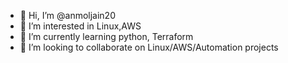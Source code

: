 - 👋 Hi, I’m @anmoljain20
- 👀 I’m interested in Linux,AWS
- 🌱 I’m currently learning python, Terraform
- 💞️ I’m looking to collaborate on Linux/AWS/Automation projects

<!---
anmoljain20/anmoljain20 is a ✨ special ✨ repository because its `README.md` (this file) appears on your GitHub profile.
You can click the Preview link to take a look at your changes.
--->
